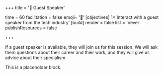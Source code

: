 +++
title = '🎤 Guest Speaker'

time = 60
facilitation = false
emoji= '🎤'
[objectives]
    1='Interact with a guest speaker from the tech industry'
[build]
  render = false
  list = 'never'
  publishResources = false

+++

If a guest speaker is available, they will join us for this session. We will ask them questions about their career and their work, and they will give us advice about their specialism.

This is a placeholder block.
